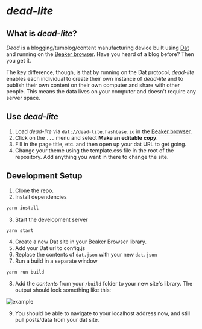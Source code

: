 # _dead-lite_

## What is _dead-lite_?

_Dead_ is a blogging/tumblog/content manufacturing device built using [Dat](https://datproject.org/) and running on the [Beaker browser](https://beakerbrowser.com/). Have you heard of a blog before? Then you get it.

The key difference, though, is that by running on the Dat protocol, _dead-lite_ enables each individual to create their own instance of _dead-lite_ and to publish their own content on their own computer and share with other people. This means the data lives on your computer and doesn't require any server space.

## Use _dead-lite_

1. Load _dead-lite_  via `dat://dead-lite.hashbase.io` in the [Beaker browser](https://beakerbrowser.com/).
2. Click on the `...` menu and select __Make an editable copy__.
3. Fill in the page title, etc. and then open up your dat URL to get going.
4. Change your theme using the template.css file in the root of the repository. Add anything you want in there to change the site.

## Development Setup

1.  Clone the repo.
2.  Install dependencies

```bash
yarn install
```

3.  Start the development server

```bash
yarn start
```

4.  Create a new Dat site in your Beaker Browser library.
5.  Add your Dat url to config.js
6.  Replace the contents of `dat.json` with your new `dat.json`
7.  Run a build in a separate window

```bash
yarn run build
```

8.  Add the _contents_ from your `/build` folder to your new site's library. The output should look something like this:

![example](./example.png)

9.  You should be able to navigate to your localhost address now, and still pull posts/data from your dat site.
